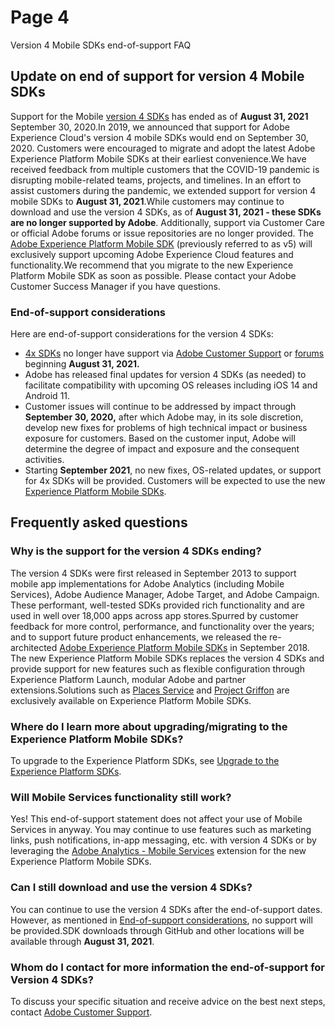 # Page 4

Version 4 Mobile SDKs end-of-support FAQ

## Update on end of support for version 4 Mobile SDKs <a href="#update-on-end-of-support-for-version-4-mobile-sdks" id="update-on-end-of-support-for-version-4-mobile-sdks"></a>

Support for the Mobile [version 4 SDKs](https://github.com/Adobe-Marketing-Cloud/mobile-services) has ended as of **August 31, 2021** September 30, 2020.In 2019, we announced that support for Adobe Experience Cloud's version 4 mobile SDKs would end on September 30, 2020. Customers were encouraged to migrate and adopt the latest Adobe Experience Platform Mobile SDKs at their earliest convenience.We have received feedback from multiple customers that the COVID-19 pandemic is disrupting mobile-related teams, projects, and timelines. In an effort to assist customers during the pandemic, we extended support for version 4 mobile SDKs to **August 31, 2021**.While customers may continue to download and use the version 4 SDKs, as of **August 31, 2021 - these SDKs are no longer supported by Adobe**. Additionally, support via Customer Care or official Adobe forums or issue repositories are no longer provided. The [Adobe Experience Platform Mobile SDK](https://aep-sdks.gitbook.io/docs/) (previously referred to as v5) will exclusively support upcoming Adobe Experience Cloud features and functionality.We recommend that you migrate to the new Experience Platform Mobile SDK as soon as possible. Please contact your Adobe Customer Success Manager if you have questions.

### End-of-support considerations <a href="#end-of-support-considerations" id="end-of-support-considerations"></a>

Here are end-of-support considerations for the version 4 SDKs:

* ​[4x SDKs](https://github.com/Adobe-Marketing-Cloud/mobile-services) no longer have support via [Adobe Customer Support](https://experienceleague.adobe.com/?support-solution=General#support) or [forums](https://github.com/Adobe-Marketing-Cloud/mobile-services/issues) beginning **August 31, 2021.**
* Adobe has released final updates for version 4 SDKs (as needed) to facilitate compatibility with upcoming OS releases including iOS 14 and Android 11.
* Customer issues will continue to be addressed by impact through **September 30, 2020,** after which Adobe may, in its sole discretion, develop new fixes for problems of high technical impact or business exposure for customers. Based on the customer input, Adobe will determine the degree of impact and exposure and the consequent activities.
* Starting **September 2021**, no new fixes, OS-related updates, or support for 4x SDKs will be provided. Customers will be expected to use the new [Experience Platform Mobile SDKs](https://aep-sdks.gitbook.io/docs/).

## Frequently asked questions <a href="#frequently-asked-questions" id="frequently-asked-questions"></a>

### Why is the support for the version 4 SDKs ending? <a href="#why-is-the-support-for-the-version-4-sdks-ending" id="why-is-the-support-for-the-version-4-sdks-ending"></a>

The version 4 SDKs were first released in September 2013 to support mobile app implementations for Adobe Analytics (including Mobile Services), Adobe Audience Manager, Adobe Target, and Adobe Campaign. These performant, well-tested SDKs provided rich functionality and are used in well over 18,000 apps across app stores.Spurred by customer feedback for more control, performance, and functionality over the years; and to support future product enhancements, we released the re-architected [Adobe Experience Platform Mobile SDKs](https://aep-sdks.gitbook.io/docs/) in September 2018. The new Experience Platform Mobile SDKs replaces the version 4 SDKs and provide support for new features such as flexible configuration through Experience Platform Launch, modular Adobe and partner extensions.Solutions such as [Places Service](https://experienceleague.adobe.com/docs/places/using/home.html?lang=en) and [Project Griffon](https://aep-sdks.gitbook.io/docs/beta/project-griffon) are exclusively available on Experience Platform Mobile SDKs.

### Where do I learn more about upgrading/migrating to the Experience Platform Mobile SDKs? <a href="#where-do-i-learn-more-about-upgrading-migrating-to-the-experience-platform-mobile-sdks" id="where-do-i-learn-more-about-upgrading-migrating-to-the-experience-platform-mobile-sdks"></a>

To upgrade to the Experience Platform SDKs, see [Upgrade to the Experience Platform SDKs](https://aep-sdks.gitbook.io/docs/resources/upgrading-to-aep).

### Will Mobile Services functionality still work? <a href="#will-mobile-services-functionality-still-work" id="will-mobile-services-functionality-still-work"></a>

Yes! This end-of-support statement does not affect your use of Mobile Services in anyway. You may continue to use features such as marketing links, push notifications, in-app messaging, etc. with version 4 SDKs or by leveraging the [Adobe Analytics - Mobile Services](https://aep-sdks.gitbook.io/docs/using-mobile-extensions/adobe-analytics-mobile-services) extension for the new Experience Platform Mobile SDKs.

### Can I still download and use the version 4 SDKs? <a href="#can-i-still-download-and-use-the-version-4-sdks" id="can-i-still-download-and-use-the-version-4-sdks"></a>

You can continue to use the version 4 SDKs after the end-of-support dates. However, as mentioned in [End-of-support considerations](https://aep-sdks.gitbook.io/docs/version-4-sdk-end-of-support-faq#end-of-support-considerations), no support will be provided.SDK downloads through GitHub and other locations will be available through **August 31, 2021**.

### Whom do I contact for more information the end-of-support for Version 4 SDKs? <a href="#whom-do-i-contact-for-more-information-the-end-of-support-for-version-4-sdks" id="whom-do-i-contact-for-more-information-the-end-of-support-for-version-4-sdks"></a>

To discuss your specific situation and receive advice on the best next steps, contact [Adobe Customer Support](https://experienceleague.adobe.com/?support-solution=General#support).
